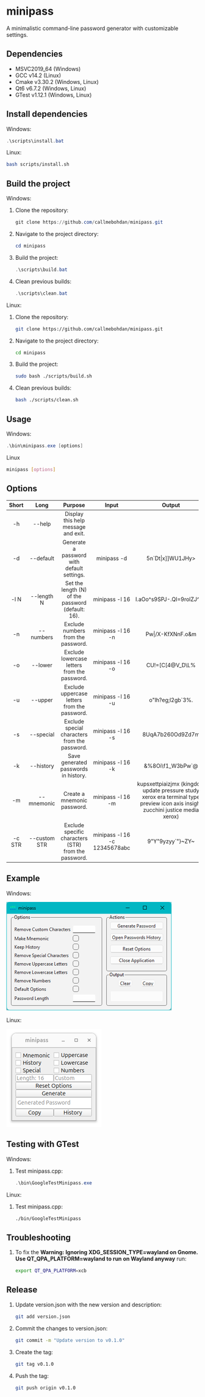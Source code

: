 # minipass

A minimalistic command-line password generator with customizable settings.

## Dependencies

 - MSVC2019_64 (Windows)
 - GCC v14.2 (Linux)
 - Cmake v3.30.2 (Windows, Linux)
 - Qt6 v6.7.2 (Windows, Linux)
 - GTest v1.12.1 (Windows, Linux)

## Install dependencies

Windows:

```powershell
.\scripts\install.bat
```

Linux:

```bash
bash scripts/install.sh
```

## Build the project

Windows:

1. Clone the repository:

    ```powershell
    git clone https://github.com/callmebohdan/minipass.git
    ```

2. Navigate to the project directory:

    ```powershell
    cd minipass
    ```

3. Build the project:

    ```powershell
    .\scripts\build.bat
    ```

4. Clean previous builds:

    ```powershell
    .\scripts\clean.bat
    ```

Linux:

1. Clone the repository:

    ```bash
    git clone https://github.com/callmebohdan/minipass.git
    ```

2. Navigate to the project directory:

    ```bash
    cd minipass
    ```

4. Build the project:

    ```bash
    sudo bash ./scripts/build.sh
    ```

5. Clean previous builds:

    ```bash
    bash ./scripts/clean.sh
    ```

## Usage

Windows:

```powershell
.\bin\minipass.exe [options]
```

Linux

```bash
minipass [options]
```

## Options

| Short  | Long | Purpose | Input | Output |
|:------:|:------------:|:------:|:------:|:------:|
| -h     | --help       | Display this help message and exit.                 | 
| -d     | --default    | Generate a password with default settings.          | minipass -d | 5n\`Dt\|x\]\]WU1JHy> |
| -l N   | --length N   | Set the length (N) of the password (default: 16).   | minipass -l 16 | I.aOo^s9SPJ-.QI=9rolZJ^55 |
| -n     | --numbers    | Exclude numbers from the password.                  | minipass -l 16 -n | Pw\|/X-KfXNnF.o&m |
| -o     | --lower      | Exclude lowercase letters from the password.        | minipass -l 16 -o | CU!=[C[4@V_D\L\% |
| -u     | --upper      | Exclude uppercase letters from the password.        | minipass -l 16 -u | o"lh?eg;l2gb`3%. |
| -s     | --special    | Exclude special characters from the password.       | minipass -l 16 -s | 8UqA7b260Od9Zd7m |
| -k     | --history    | Save generated passwords in history.                | minipass -l 16 -k | &%8Oi\f1_W3bPw`@ |
| -m     | --mnemonic   | Create a mnemonic password.                         | minipass -l 16 -m | kupsxettpiaizjmx (kingdom update pressure study xerox era terminal type preview icon axis insight zucchini justice media xerox) |
| -c STR | --custom STR | Exclude specific characters (STR) from the password.| minipass -l 16 -c 12345678abc | 9"Y"9yzyy`"}~ZY~ |

## Example

Windows:

![minipass-windows-gui](resources/examples/minipass-windows-gui.png)

Linux:

![minipass-linux-gui](resources/examples/minipass-linux-gui.png)

## Testing with GTest

Windows:

1. Test minipass.cpp:
    ```powershell
    .\bin\GoogleTestMinipass.exe
    ```

Linux:

1. Test minipass.cpp:
    ```bash
    ./bin/GoogleTestMinipass
    ```

## Troubleshooting

1. To fix the **Warning: Ignoring XDG_SESSION_TYPE=wayland on Gnome. Use QT_QPA_PLATFORM=wayland to run on Wayland anyway** run:

    ```bash
    export QT_QPA_PLATFORM=xcb
    ```

## Release

1. Update version.json with the new version and description:

    ```bash
    git add version.json
    ```

2. Commit the changes to version.json:

    ```bash
    git commit -m "Update version to v0.1.0"
    ```

3. Create the tag:

    ```bash
    git tag v0.1.0
    ```

4. Push the tag:

    ```bash
    git push origin v0.1.0
    ```
